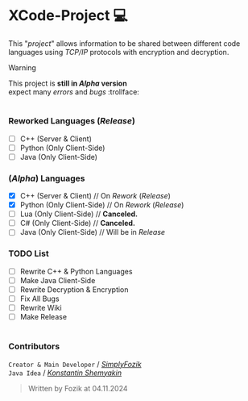 # XCode-Project 💻
This "_project_" allows information to be shared between different code languages using _TCP/IP_ protocols with encryption and decryption.

> [!WARNING]
> This project is **still in _Alpha_ version**<br>
> expect many _errors_ and _bugs_ :trollface:

#

### Reworked Languages (_Release_)
- [ ] C++ (Server & Client)
- [ ] Python (Only Client-Side)
- [ ] Java (Only Client-Side)
### (_Alpha_) Languages
- [X] C++ (Server & Client) // On _Rework_ (_Release_)
- [X] Python (Only Client-Side) // On _Rework_ (_Release_)
- [ ] Lua (Only Client-Side) // **Canceled.**
- [ ] C# (Only Client-Side) // **Canceled.**
- [ ] Java (Only Client-Side) // Will be in _Release_
### TODO List
- [ ] Rewrite C++ & Python Languages
- [ ] Make Java Client-Side
- [ ] Rewrite Decryption & Encryption
- [ ] Fix All Bugs
- [ ] Rewrite Wiki
- [ ] Make Release

#

### Contributors
`Creator & Main Developer` / [*SimplyFozik*](https://github.com/SimplyFozik)<br>
`Java Idea` / [*Konstantin Shemyakin*](https://github.com/KonstantinShemyakin)<br>

> Written by Fozik at 04.11.2024
